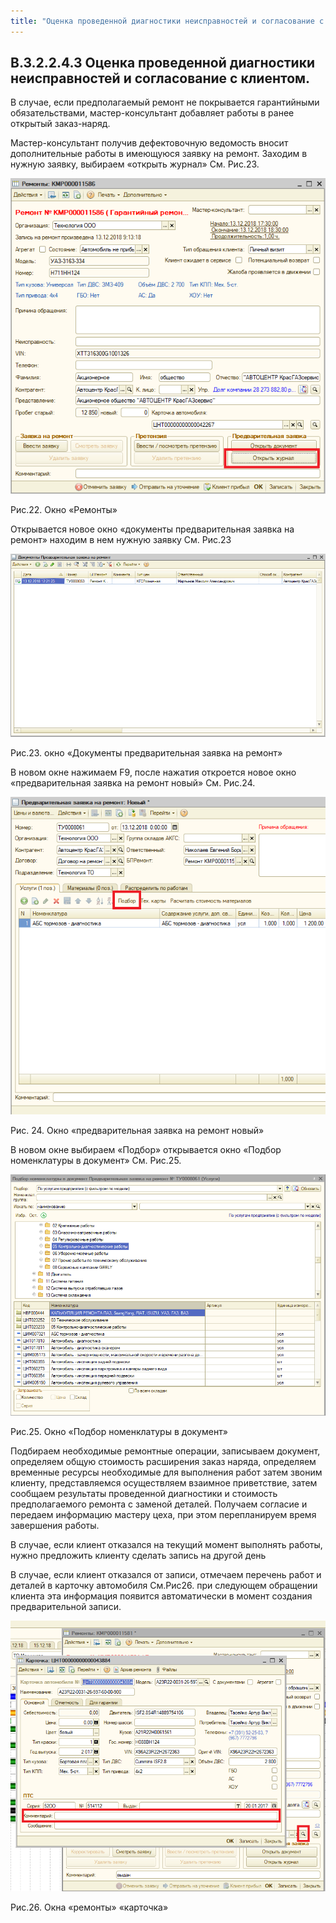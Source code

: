 ```yaml
---
title: "Оценка проведенной диагностики неисправностей и согласование с клиентом"
---
```


## В.3.2.2.4.3 Оценка проведенной диагностики неисправностей и согласование с клиентом.

В случае, если предполагаемый ремонт не покрывается гарантийными обязательствами, мастер-консультант добавляет работы в ранее открытый заказ-наряд.   

Мастер-консультант получив дефектовочную ведомость вносит дополнительные работы в имеющуюся заявку на ремонт. Заходим в нужную заявку, выбираем «открыть журнал» См. Рис.23.

![](_attach/lu190121xw2wg_tmp_78e7b3e69aff763a.png)

Рис.22. Окно «Ремонты»

Открывается новое окно «документы предварительная заявка на ремонт» находим в нем нужную заявку См. Рис.23

![](_attach/lu190121xw2wg_tmp_ab95444735d5c89.png)

Рис.23. окно «Документы предварительная заявка на ремонт»

В новом окне нажимаем F9, после нажатия откроется новое окно «предварительная заявка на ремонт новый» См. Рис.24.

![](_attach/lu190121xw2wg_tmp_5051f2b6cd13dca7.png)

Рис. 24. Окно «предварительная заявка на ремонт новый»

В новом окне выбираем «Подбор» открывается окно «Подбор номенклатуры в документ» См. Рис.25.

![](_attach/lu190121xw2wg_tmp_a2777760b0cb0d36.png)

Рис.25. Окно «Подбор номенклатуры в документ»

Подбираем необходимые ремонтные операции, записываем документ, определяем общую стоимость расширения заказ наряда, определяем временные ресурсы необходимые для выполнения работ затем звоним клиенту, представляемся осуществляем взаимное приветствие, затем сообщаем результаты проведенной диагностики и стоимость предполагаемого ремонта с заменой деталей. Получаем согласие и передаем информацию мастеру цеха, при этом перепланируем время завершения работы.

В случае, если клиент отказался на текущий момент выполнять работы, нужно предложить клиенту сделать запись на другой день

В случае, если клиент отказался от записи, отмечаем перечень работ и деталей в карточку автомобиля См.Рис26. при следующем обращении клиента эта информация появится автоматически в момент создания предварительной записи.

![](_attach/lu190121xw2wg_tmp_d0c3b14f86eb6791.png)

Рис.26. Окна «ремонты» «карточка»
